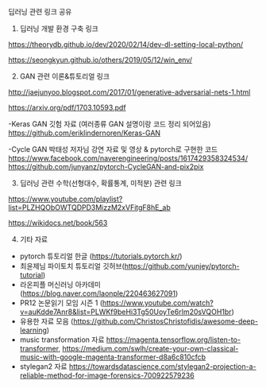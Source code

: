 딥러닝 관련 링크 공유

1. 딥러닝 개발 환경 구축 링크 

https://theorydb.github.io/dev/2020/02/14/dev-dl-setting-local-python/

https://seongkyun.github.io/others/2019/05/12/win_env/
   
2. GAN 관련 이론&튜토리얼 링크

http://jaejunyoo.blogspot.com/2017/01/generative-adversarial-nets-1.html

https://arxiv.org/pdf/1703.10593.pdf

-Keras GAN 깃험 자료 (여러종류 GAN 설명이랑 코드 정리 되어있음)
https://github.com/eriklindernoren/Keras-GAN

-Cycle GAN 박태성 저자님 강연 자료 및 영상 & pytorch로 구현한 코드 
https://www.facebook.com/naverengineering/posts/1617429358324534/
https://github.com/junyanz/pytorch-CycleGAN-and-pix2pix

3. 딥러닝 관련 수학(선형대수, 확률통계, 미적분) 관련 링크 

https://www.youtube.com/playlist?list=PLZHQObOWTQDPD3MizzM2xVFitgF8hE_ab

https://wikidocs.net/book/563

4. 기타 자료 

- pytorch 튜토리얼 한글 (https://tutorials.pytorch.kr/)
- 최윤제님 파이토치 튜토리얼 깃허브(https://github.com/yunjey/pytorch-tutorial)
- 라온피플 머신러닝 아카데미 (https://blog.naver.com/laonple/220463627091)
- PR12 논문읽기 모임 시즌 1 (https://www.youtube.com/watch?v=auKdde7Anr8&list=PLWKf9beHi3Tg50UoyTe6rIm20sVQOH1br)
- 유용한 자료 모음 (https://github.com/ChristosChristofidis/awesome-deep-learning)
- music transformation 자료 https://magenta.tensorflow.org/listen-to-transformer, https://medium.com/swlh/create-your-own-classical-music-with-google-magenta-transformer-d8a6c810cfcb
- stylegan2 자료 https://towardsdatascience.com/stylegan2-projection-a-reliable-method-for-image-forensics-700922579236

